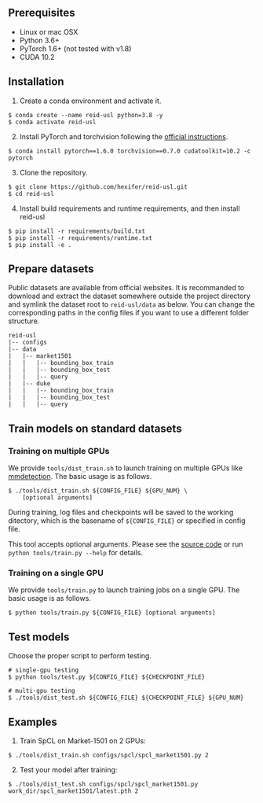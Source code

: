 ## Prerequisites

- Linux or mac OSX
- Python 3.6+
- PyTorch 1.6+ (not tested with v1.8)
- CUDA 10.2

## Installation

1. Create a conda environment and activate it.

```
$ conda create --name reid-usl python=3.8 -y
$ conda activate reid-usl
```

2. Install PyTorch and torchvision following the [official instructions](https://pytorch.org/).

```
$ conda install pytorch==1.6.0 torchvision==0.7.0 cudatoolkit=10.2 -c pytorch
```

3. Clone the repository.

```
$ git clone https://github.com/hexifer/reid-usl.git
$ cd reid-usl
```

4. Install build requirements and runtime requirements, and then install reid-usl

```
$ pip install -r requirements/build.txt
$ pip install -r requirements/runtime.txt
$ pip install -e .
```

## Prepare datasets

Public datasets are available from official websites. It is recommanded to download and extract the dataset somewhere outside the project directory and symlink the dataset root to `reid-usl/data` as below. You can change the corresponding paths in the config files if you want to use a different folder structure.

```
reid-usl
|-- configs
|-- data
|   |-- market1501
|   |   |-- bounding_box_train
|   |   |-- bounding_box_test
|   |   |-- query
|   |-- duke
|   |   |-- bounding_box_train
|   |   |-- bounding_box_test
|   |   |-- query
```


## Train models on standard datasets

### Training on multiple GPUs

We provide `tools/dist_train.sh` to launch training on multiple GPUs like [mmdetection](https://github.com/open-mmlab/mmdetection). The basic usage is as follows.

```
$ ./tools/dist_train.sh ${CONFIG_FILE} ${GPU_NUM} \
    [optional arguments]
```

During training, log files and checkpoints will be saved to the working ditectory, which is the basename of `${CONFIG_FILE}` or specified in config file.

This tool accepts optional arguments. Please see the [source code](../tools/train.py) or run `python tools/train.py --help` for details.

### Training on a single GPU

We provide `tools/train.py` to launch training jobs on a single GPU. The basic usage is as follows.

```
$ python tools/train.py ${CONFIG_FILE} [optional arguments]
```

## Test models

Choose the proper script to perform testing.

```
# single-gpu testing
$ python tools/test.py ${CONFIG_FILE} ${CHECKPOINT_FILE}

# multi-gpu testing
$ ./tools/dist_test.sh ${CONFIG_FILE} ${CHECKPOINT_FILE} ${GPU_NUM}
```

## Examples


1. Train SpCL on Market-1501 on 2 GPUs:

```
$ ./tools/dist_train.sh configs/spcl/spcl_market1501.py 2
```

2. Test your model after training:

```
$ ./tools/dist_test.sh configs/spcl/spcl_market1501.py work_dir/spcl_market1501/latest.pth 2
```
